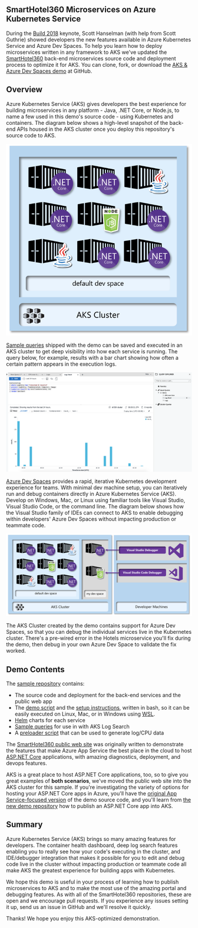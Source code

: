 ## SmartHotel360 Microservices on Azure Kubernetes Service

During the [Build 2018](http://buildwindows.com/) keynote, Scott Hanselman (with help from Scott Guthrie) showed developers the new features available in Azure Kubernetes Service and Azure Dev Spaces. To help you learn how to deploy microservices written in any framework to AKS we've updated the [SmartHotel360](http://www.smarthotel360.com) back-end microservices source code and deployment process to optimize it for AKS. You can clone, fork, or download the [AKS & Azure Dev Spaces demo](https://github.com/Microsoft/SmartHotel360-AKS-DevSpaces-Demo) at GitHub.

## Overview

Azure Kubernetes Service (AKS) gives developers the best experience for building microservices in any platform - Java, .NET Core, or Node.js, to name a few used in this demo's source code - using Kubernetes and containers. The diagram below shows a high-level snapshot of the back-end APIs housed in the AKS cluster once you deploy this repository's source code to AKS. 

![AKS Cluster](../media/cluster.png)

[Sample queries](https://github.com/Microsoft/SmartHotel360-AKS-DevSpaces-Demo/tree/master/queries) shipped with the demo can be saved and executed in an AKS cluster to get deep visibility into how each service is running. The query below, for example, results with a bar chart showing how often a certain pattern appears in the execution logs. 

![Log Bar Chart](../media/demo-script/10-logs-help-logs-timechart.png)

[Azure Dev Spaces](https://docs.microsoft.com/en-us/azure/dev-spaces/azure-dev-spaces) provides a rapid, iterative Kubernetes development experience for teams. With minimal dev machine setup, you can iteratively run and debug containers directly in Azure Kubernetes Service (AKS). Develop on Windows, Mac, or Linux using familiar tools like Visual Studio, Visual Studio Code, or the command line. The diagram below shows how the Visual Studio family of IDEs can connect to AKS to enable debugging within developers' Azure Dev Spaces without impacting production or teammate code. 

![Dev Spaces](../media/dev-spaces.png)

The AKS Cluster created by the demo contains support for Azure Dev Spaces, so that you can debug the individual services live in the Kubernetes cluster. There's a pre-wired error in the Hotels microservice you'll fix during the demo, then debug in your own Azure Dev Space to validate the fix worked. 

## Demo Contents

The [sample repository](https://github.com/Microsoft/SmartHotel360-AKS-DevSpaces-Demo/blob/blog/docs/02-script.md) contains:

* The source code and deployment for the back-end services and the public web app
* The [demo script](https://github.com/Microsoft/SmartHotel360-AKS-DevSpaces-Demo/blob/blog/docs/02-script.md) and the [setup instructions](https://github.com/Microsoft/SmartHotel360-AKS-DevSpaces-Demo/blob/master/docs/01-setup.md), written in bash, so it can be easily executed on Linux, Mac, or in Windows using [WSL](https://docs.microsoft.com/en-us/windows/wsl/about). 
* [Helm](https://helm.sh/) charts for each service
* [Sample queries](https://github.com/Microsoft/SmartHotel360-AKS-DevSpaces-Demo/tree/master/queries) for use in with AKS Log Search
* A [preloader script](https://github.com/Microsoft/SmartHotel360-AKS-DevSpaces-Demo/blob/master/docs/03-preload.md) that can be used to generate log/CPU data

The [SmartHotel360 public web site](https://channel9.msdn.com/Shows/Visual-Studio-Toolbox/SmartHotel360-Demo-App-Web-Site) was originally written to demonstrate the features that make Azure App Service the best place in the cloud to host [ASP.NET Core](https://docs.microsoft.com/en-us/aspnet/core/getting-started?view=aspnetcore-2.1&tabs=macos) applications, with amazing diagnostics, deployment, and devops features. 

AKS is a great place to host ASP.NET Core applications, too, so to give you great examples of **both scenarios**, we've moved the public web site into the AKS cluster for this sample. If you're investigating the variety of options for hosting your ASP.NET Core apps in Azure, you'll have the [original App Service-focused version](https://github.com/Microsoft/SmartHotel360-public-web) of the demo source code, and you'll learn from [the new demo repository]((https://github.com/Microsoft/SmartHotel360-AKS-DevSpaces-Demo)) how to publish an ASP.NET Core app into AKS. 

## Summary

Azure Kubernetes Service (AKS) brings so many amazing features for developers. The container health dashboard, deep log search features enabling you to really see how your code's executing in the cluster, and IDE/debugger integration that makes it possible for you to edit and debug code live in the cluster without impacting production or teammate code all make AKS the greatest experience for building apps with Kubernetes. 

We hope this demo is useful in your process of learning how to publish microservices to AKS and to make the most use of the amazing portal and debugging features. As with all of the SmartHotel360 repositories, these are open and we encourage pull requests. If you experience any issues setting it up, send us an issue in GitHub and we'll resolve it quickly. 

Thanks! We hope you enjoy this AKS-optimized demonstration. 